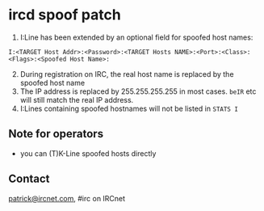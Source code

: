 # ircd spoof patch
1. I:Line has been extended by an optional field for spoofed host names:

```I:<TARGET Host Addr>:<Password>:<TARGET Hosts NAME>:<Port>:<Class>:<Flags>:<Spoofed Host Name>:``` 

2. During registration on IRC, the real host name is replaced by the spoofed host name
3. The IP address is replaced by 255.255.255.255 in most cases. `beIR` etc will still match the real IP address.
4. I:Lines containing spoofed hostnames will not be listed in `STATS I`

## Note for operators
* you can (T)K-Line spoofed hosts directly

## Contact
patrick@ircnet.com, #irc on IRCnet
